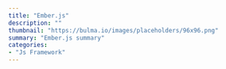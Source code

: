 ```yaml
---
title: "Ember.js"
description: ""
thumbnail: "https://bulma.io/images/placeholders/96x96.png"
summary: "Ember.js summary"
categories:
- "Js Framework"
---
```

